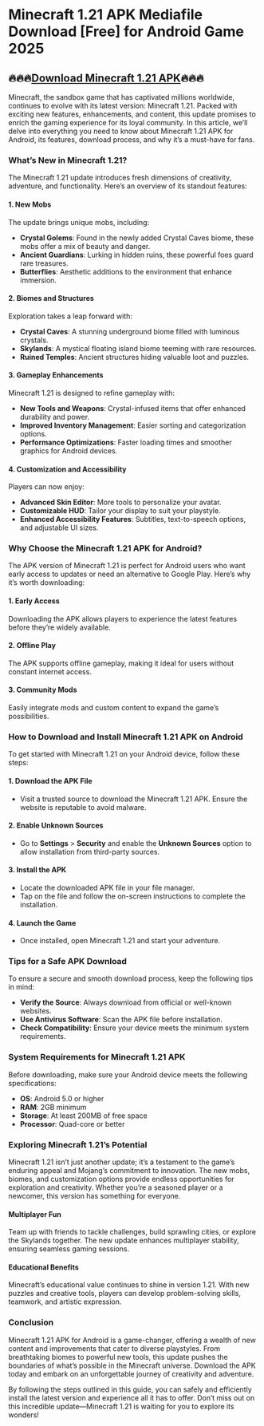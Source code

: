 # Minecraft 1.21 APK Mediafile Download [Free] for Android Game 2025

## 🔥🔥🔥[Download Minecraft 1.21 APK](https://modcombo.com/minecraft-1.html)🔥🔥🔥

Minecraft, the sandbox game that has captivated millions worldwide, continues to evolve with its latest version: Minecraft 1.21. Packed with exciting new features, enhancements, and content, this update promises to enrich the gaming experience for its loyal community. In this article, we’ll delve into everything you need to know about Minecraft 1.21 APK for Android, its features, download process, and why it’s a must-have for fans.

### What’s New in Minecraft 1.21?

The Minecraft 1.21 update introduces fresh dimensions of creativity, adventure, and functionality. Here’s an overview of its standout features:

#### 1. **New Mobs**
The update brings unique mobs, including:
- **Crystal Golems**: Found in the newly added Crystal Caves biome, these mobs offer a mix of beauty and danger.
- **Ancient Guardians**: Lurking in hidden ruins, these powerful foes guard rare treasures.
- **Butterflies**: Aesthetic additions to the environment that enhance immersion.

#### 2. **Biomes and Structures**
Exploration takes a leap forward with:
- **Crystal Caves**: A stunning underground biome filled with luminous crystals.
- **Skylands**: A mystical floating island biome teeming with rare resources.
- **Ruined Temples**: Ancient structures hiding valuable loot and puzzles.

#### 3. **Gameplay Enhancements**
Minecraft 1.21 is designed to refine gameplay with:
- **New Tools and Weapons**: Crystal-infused items that offer enhanced durability and power.
- **Improved Inventory Management**: Easier sorting and categorization options.
- **Performance Optimizations**: Faster loading times and smoother graphics for Android devices.

#### 4. **Customization and Accessibility**
Players can now enjoy:
- **Advanced Skin Editor**: More tools to personalize your avatar.
- **Customizable HUD**: Tailor your display to suit your playstyle.
- **Enhanced Accessibility Features**: Subtitles, text-to-speech options, and adjustable UI sizes.

### Why Choose the Minecraft 1.21 APK for Android?

The APK version of Minecraft 1.21 is perfect for Android users who want early access to updates or need an alternative to Google Play. Here’s why it’s worth downloading:

#### 1. **Early Access**
Downloading the APK allows players to experience the latest features before they’re widely available.

#### 2. **Offline Play**
The APK supports offline gameplay, making it ideal for users without constant internet access.

#### 3. **Community Mods**
Easily integrate mods and custom content to expand the game’s possibilities.

### How to Download and Install Minecraft 1.21 APK on Android

To get started with Minecraft 1.21 on your Android device, follow these steps:

#### 1. **Download the APK File**
- Visit a trusted source to download the Minecraft 1.21 APK. Ensure the website is reputable to avoid malware.

#### 2. **Enable Unknown Sources**
- Go to **Settings** > **Security** and enable the **Unknown Sources** option to allow installation from third-party sources.

#### 3. **Install the APK**
- Locate the downloaded APK file in your file manager.
- Tap on the file and follow the on-screen instructions to complete the installation.

#### 4. **Launch the Game**
- Once installed, open Minecraft 1.21 and start your adventure.

### Tips for a Safe APK Download

To ensure a secure and smooth download process, keep the following tips in mind:
- **Verify the Source**: Always download from official or well-known websites.
- **Use Antivirus Software**: Scan the APK file before installation.
- **Check Compatibility**: Ensure your device meets the minimum system requirements.

### System Requirements for Minecraft 1.21 APK

Before downloading, make sure your Android device meets the following specifications:
- **OS**: Android 5.0 or higher
- **RAM**: 2GB minimum
- **Storage**: At least 200MB of free space
- **Processor**: Quad-core or better

### Exploring Minecraft 1.21’s Potential

Minecraft 1.21 isn’t just another update; it’s a testament to the game’s enduring appeal and Mojang’s commitment to innovation. The new mobs, biomes, and customization options provide endless opportunities for exploration and creativity. Whether you’re a seasoned player or a newcomer, this version has something for everyone.

#### Multiplayer Fun
Team up with friends to tackle challenges, build sprawling cities, or explore the Skylands together. The new update enhances multiplayer stability, ensuring seamless gaming sessions.

#### Educational Benefits
Minecraft’s educational value continues to shine in version 1.21. With new puzzles and creative tools, players can develop problem-solving skills, teamwork, and artistic expression.

### Conclusion

Minecraft 1.21 APK for Android is a game-changer, offering a wealth of new content and improvements that cater to diverse playstyles. From breathtaking biomes to powerful new tools, this update pushes the boundaries of what’s possible in the Minecraft universe. Download the APK today and embark on an unforgettable journey of creativity and adventure.

By following the steps outlined in this guide, you can safely and efficiently install the latest version and experience all it has to offer. Don’t miss out on this incredible update—Minecraft 1.21 is waiting for you to explore its wonders!

